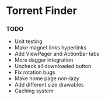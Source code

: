 # Torrent Finder

### TODO
- Unit testing
- Make magnet links hyperlinks
- Add ViewPager and ActionBar tabs
- More dagger integration
- Uncheck all downloaded button
- Fix rotation bugs
- Make home page non-lazy
- Add different size drawables
- Caching system